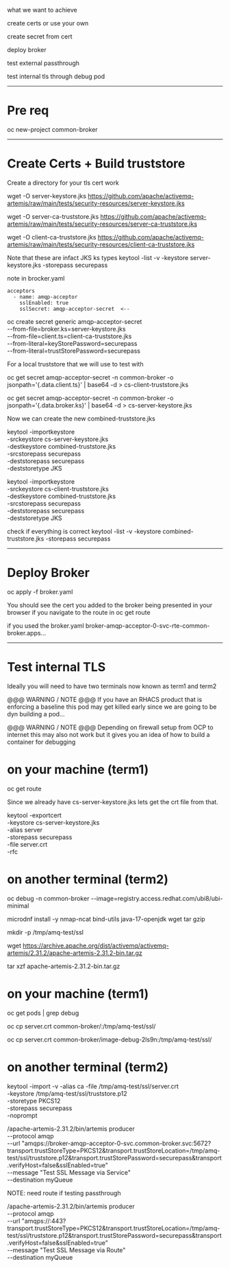 what we want to achieve

create certs or use your own

create secret from cert

deploy broker

test external passthrough

test internal tls through debug pod

---

# Pre req
oc new-project common-broker

---

# Create Certs + Build truststore

Create a directory for your tls cert work

wget -O server-keystore.jks https://github.com/apache/activemq-artemis/raw/main/tests/security-resources/server-keystore.jks

wget -O server-ca-truststore.jks https://github.com/apache/activemq-artemis/raw/main/tests/security-resources/server-ca-truststore.jks

wget -O client-ca-truststore.jks https://github.com/apache/activemq-artemis/raw/main/tests/security-resources/client-ca-truststore.jks

Note that these are infact JKS ks types
keytool -list -v -keystore server-keystore.jks -storepass securepass

note in brocker.yaml

    acceptors
      - name: amqp-acceptor
        sslEnabled: true
        sslSecret: amqp-acceptor-secret  <--

oc create secret generic amqp-acceptor-secret \
--from-file=broker.ks=server-keystore.jks \
--from-file=client.ts=client-ca-truststore.jks \
--from-literal=keyStorePassword=securepass \
--from-literal=trustStorePassword=securepass

For a local truststore that we will use to test with

oc get secret amqp-acceptor-secret -n common-broker -o jsonpath='{.data.client\.ts}' | base64 -d > cs-client-truststore.jks

oc get secret amqp-acceptor-secret -n common-broker -o jsonpath='{.data.broker\.ks}' | base64 -d > cs-server-keystore.jks

Now we can create the new combined-truststore.jks

keytool -importkeystore \
  -srckeystore cs-server-keystore.jks \
  -destkeystore combined-truststore.jks \
  -srcstorepass securepass \
  -deststorepass securepass \
  -deststoretype JKS

keytool -importkeystore \
  -srckeystore cs-client-truststore.jks \
  -destkeystore combined-truststore.jks \
  -srcstorepass securepass \
  -deststorepass securepass \
  -deststoretype JKS

check if everything is correct
keytool -list -v -keystore combined-truststore.jks -storepass securepass

---

# Deploy Broker

oc apply -f broker.yaml

You should see the cert you added to the broker being presented in your browser if you navigate to the route in 
oc get route

if you used the broker.yaml
broker-amqp-acceptor-0-svc-rte-common-broker.apps...

---

# Test internal TLS

Ideally you will need to have two terminals now known as term1 and term2

@@@ WARNING / NOTE @@@
If you have an RHACS product that is enforcing a baseline this pod may get killed early since we are going to be dyn building a pod...

@@@ WARNING / NOTE @@@
Depending on firewall setup from OCP to internet this may also not work but it gives you an idea of how to build a container for debugging

# on your machine (term1)

oc get route

Since we already have cs-server-keystore.jks lets get the crt file from that.

keytool -exportcert \
  -keystore cs-server-keystore.jks \
  -alias server \
  -storepass securepass \
  -file server.crt \
  -rfc

# on another terminal (term2)

oc debug -n common-broker --image=registry.access.redhat.com/ubi8/ubi-minimal

microdnf install -y nmap-ncat bind-utils java-17-openjdk wget tar gzip

mkdir -p /tmp/amq-test/ssl

wget https://archive.apache.org/dist/activemq/activemq-artemis/2.31.2/apache-artemis-2.31.2-bin.tar.gz

tar xzf apache-artemis-2.31.2-bin.tar.gz

# on your machine (term1)

oc get pods | grep debug

oc cp server.crt common-broker/<debug-pod-name>:/tmp/amq-test/ssl/

oc cp server.crt common-broker/image-debug-2ls9n:/tmp/amq-test/ssl/

# on another terminal (term2)

keytool -import -v -alias ca -file /tmp/amq-test/ssl/server.crt \
  -keystore /tmp/amq-test/ssl/truststore.p12 \
  -storetype PKCS12 \
  -storepass securepass \
  -noprompt

/apache-artemis-2.31.2/bin/artemis producer \
  --protocol amqp \
  --url "amqps://broker-amqp-acceptor-0-svc.common-broker.svc:5672?transport.trustStoreType=PKCS12&transport.trustStoreLocation=/tmp/amq-test/ssl/truststore.p12&transport.trustStorePassword=securepass&transport.verifyHost=false&sslEnabled=true" \
  --message "Test SSL Message via Service" \
  --destination myQueue

NOTE:
need route if testing passthrough

  /apache-artemis-2.31.2/bin/artemis producer \
  --protocol amqp \
  --url "amqps://<route>:443?transport.trustStoreType=PKCS12&transport.trustStoreLocation=/tmp/amq-test/ssl/truststore.p12&transport.trustStorePassword=securepass&transport.verifyHost=false&sslEnabled=true" \
  --message "Test SSL Message via Route" \
  --destination myQueue
